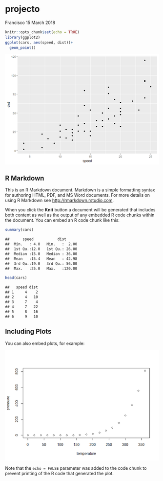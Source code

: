 projecto
================
Francisco
15 March 2018

``` r
knitr::opts_chunk$set(echo = TRUE)
library(ggplot2)
ggplot(cars, aes(speed, dist))+
  geom_point()
```

![](project_treta_files/figure-markdown_github/setup-1.png)

R Markdown
----------

This is an R Markdown document. Markdown is a simple formatting syntax for authoring HTML, PDF, and MS Word documents. For more details on using R Markdown see <http://rmarkdown.rstudio.com>.

When you click the **Knit** button a document will be generated that includes both content as well as the output of any embedded R code chunks within the document. You can embed an R code chunk like this:

``` r
summary(cars)
```

    ##      speed           dist       
    ##  Min.   : 4.0   Min.   :  2.00  
    ##  1st Qu.:12.0   1st Qu.: 26.00  
    ##  Median :15.0   Median : 36.00  
    ##  Mean   :15.4   Mean   : 42.98  
    ##  3rd Qu.:19.0   3rd Qu.: 56.00  
    ##  Max.   :25.0   Max.   :120.00

``` r
head(cars)
```

    ##   speed dist
    ## 1     4    2
    ## 2     4   10
    ## 3     7    4
    ## 4     7   22
    ## 5     8   16
    ## 6     9   10

Including Plots
---------------

You can also embed plots, for example:

![](project_treta_files/figure-markdown_github/pressure-1.png)

Note that the `echo = FALSE` parameter was added to the code chunk to prevent printing of the R code that generated the plot.

